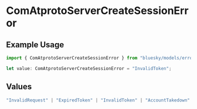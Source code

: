 # ComAtprotoServerCreateSessionError

## Example Usage

```typescript
import { ComAtprotoServerCreateSessionError } from "bluesky/models/errors";

let value: ComAtprotoServerCreateSessionError = "InvalidToken";
```

## Values

```typescript
"InvalidRequest" | "ExpiredToken" | "InvalidToken" | "AccountTakedown" | "AuthFactorTokenRequired"
```